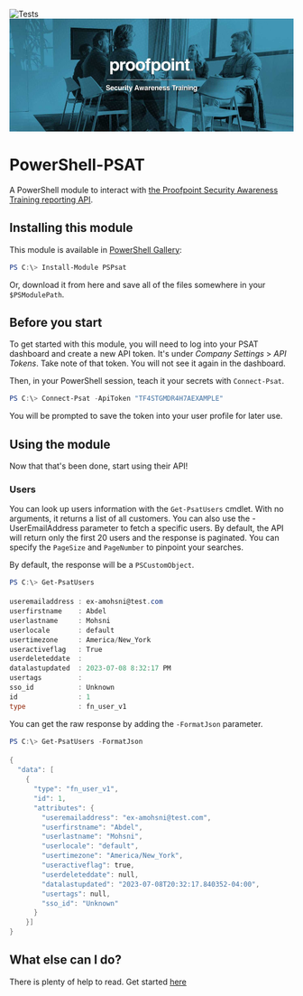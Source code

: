 ![Tests](https://github.com/regg00/PowerShell-PSAT/actions/workflows/ci-cd.yml/badge.svg)
<img src="./docs/psat.jpg" height="200">

# PowerShell-PSAT

A PowerShell module to interact with [the Proofpoint Security Awareness Training reporting API](https://proofpoint.securityeducation.com/api/reporting/documentation/#api-Introduction).

## Installing this module

This module is available in [PowerShell Gallery](https://www.powershellgallery.com/packages/NinjaRmmApi):

```powershell
PS C:\> Install-Module PSPsat
```

Or, download it from here and save all of the files somewhere in your `$PSModulePath`.

## Before you start

To get started with this module, you will need to log into your PSAT dashboard and create a new API token. It's under _Company Settings_ > _API Tokens_.
Take note of that token. You will not see it again in the dashboard.

Then, in your PowerShell session, teach it your secrets with `Connect-Psat`.

```powershell
PS C:\> Connect-Psat -ApiToken "TF4STGMDR4H7AEXAMPLE"
```

You will be prompted to save the token into your user profile for later use.

## Using the module

Now that that's been done, start using their API!

### Users

You can look up users information with the `Get-PsatUsers` cmdlet. With no arguments, it returns a list of all customers. You can also use the -UserEmailAddress parameter to fetch a specific users. By default, the API will return only the first 20 users and the response is paginated. You can specify the `PageSize` and `PageNumber` to pinpoint your searches.

By default, the response will be a `PSCustomObject`.

```powershell
PS C:\> Get-PsatUsers

useremailaddress : ex-amohsni@test.com
userfirstname    : Abdel
userlastname     : Mohsni
userlocale       : default
usertimezone     : America/New_York
useractiveflag   : True
userdeleteddate  :
datalastupdated  : 2023-07-08 8:32:17 PM
usertags         :
sso_id           : Unknown
id               : 1
type             : fn_user_v1
```

You can get the raw response by adding the `-FormatJson` parameter.

```powershell
PS C:\> Get-PsatUsers -FormatJson

{
  "data": [
    {
      "type": "fn_user_v1",
      "id": 1,
      "attributes": {
        "useremailaddress": "ex-amohsni@test.com",
        "userfirstname": "Abdel",
        "userlastname": "Mohsni",
        "userlocale": "default",
        "usertimezone": "America/New_York",
        "useractiveflag": true,
        "userdeleteddate": null,
        "datalastupdated": "2023-07-08T20:32:17.840352-04:00",
        "usertags": null,
        "sso_id": "Unknown"
      }
    }]
}
```

## What else can I do?

There is plenty of help to read. Get started [here](./docs/)

